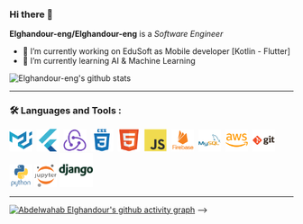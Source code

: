### Hi there 👋

**Elghandour-eng/Elghandour-eng** is a  *Software Engineer*




- 🔭 I’m currently working on EduSoft as Mobile developer [Kotlin - Flutter]
- 🌱 I’m currently learning AI & Machine Learning


![Elghandour-eng's github stats](https://github-readme-stats.vercel.app/api?username=Elghandour-eng&show_icons=true&theme=dracula) 
  



---

### :hammer_and_wrench: Languages and Tools :

<div>
  <img src="https://github.com/devicons/devicon/blob/master/icons/materialui/materialui-original.svg" title="Material UI" alt="Material UI" width="40" height="40"/>&nbsp;
  <img src="https://github.com/devicons/devicon/blob/master/icons/flutter/flutter-original.svg" title="Flutter" alt="Flutter" width="40" height="40"/>&nbsp;
  <img src="https://github.com/devicons/devicon/blob/master/icons/redux/redux-original.svg" title="Redux" alt="Redux " width="40" height="40"/>&nbsp;
  <img src="https://github.com/devicons/devicon/blob/master/icons/css3/css3-plain-wordmark.svg"  title="CSS3" alt="CSS" width="40" height="40"/>&nbsp;
  <img src="https://github.com/devicons/devicon/blob/master/icons/html5/html5-original.svg" title="HTML5" alt="HTML" width="40" height="40"/>&nbsp;
  <img src="https://github.com/devicons/devicon/blob/master/icons/javascript/javascript-original.svg" title="JavaScript" alt="JavaScript" width="40" height="40"/>&nbsp;
  <img src="https://github.com/devicons/devicon/blob/master/icons/firebase/firebase-plain-wordmark.svg" title="Firebase" alt="Firebase" width="40" height="40"/>&nbsp;
  <img src="https://github.com/devicons/devicon/blob/master/icons/mysql/mysql-original-wordmark.svg" title="MySQL"  alt="MySQL" width="40" height="40"/>&nbsp;
  <img src="https://github.com/devicons/devicon/blob/master/icons/amazonwebservices/amazonwebservices-plain-wordmark.svg" title="AWS" alt="AWS" width="40" height="40"/>&nbsp;
  <img src="https://github.com/devicons/devicon/blob/master/icons/git/git-original-wordmark.svg" title="Git" **alt="Git" width="40" height="40"/>
  <img src="https://github.com/devicons/devicon/blob/master/icons/python/python-original-wordmark.svg" title="Python" **alt="Python" width="40" height="40"/>
    <img src="https://github.com/devicons/devicon/blob/master/icons/jupyter/jupyter-original-wordmark.svg" title="Jupyter" **alt="Jupyter" width="40" height="40"/>
   <img src="https://github.com/devicons/devicon/blob/master/icons/django/django-plain-wordmark.svg" title="Django" **alt="Django" width="60" height="60"/>

</div>



---
[![Abdelwahab Elghandour's github activity graph](https://github-readme-activity-graph.cyclic.app/graph?username=Elghandour-eng&custom_title=Elghandour-Eng&hide_border=true&theme=xcode)](https://github.com/Elghandour-eng/github-readme-activity-graph)
-->

